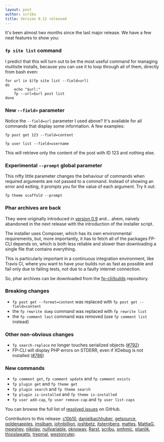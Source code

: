 ```yaml
---
layout: post
author: scribu
title: Version 0.12 released
---
```

It's been almost two months since the last major release. We have a few neat features to show you:

### `fp site list` command

I predict that this will turn out to be the most useful command for managing multisite installs, because you can use it to loop through all of them, directly from bash even:

	for url in $(fp site list --field=url)
	do
		echo "$url:"
		fp --url=$url post list
	done

### New `--field=` parameter

Notice the `--field=url` parameter I used above? It's available for all commands that display some information. A few examples:

	fp post get 123 --field=content

	fp user list --field=username

This will retrieve only the content of the post with ID 123 and nothing else.

### Experimental `--prompt` global parameter

This nifty little parameter changes the behaviour of commands when required arguments are not passed to a command. Instead of showing an error and exiting, it prompts you for the value of each argument. Try it out:

	fp theme scaffold --prompt

### Phar archives are back

They were originally introduced in [version 0.9](https://fp-cli.org/blog/version-0.9.html) and... ahem, naively abandoned in the next release with the introduction of the installer script.

The installer uses Composer, which has its own environmental requirements, but, more importantly, it has to fetch all of the packages FP-CLI depends on, which is both less reliable and slower than downloading a single file that contains everything.

This is particularly important in a continuous integration environment, like Travis CI, where you want to have your builds run as fast as possible and fail only due to failing tests, not due to a faulty internet connection.

So, phar archives can be downloaded from the [fp-cli/builds](https://github.com/fp-cli/builds/tree/gh-pages/phar) repository.

### Breaking changes

* `fp post get --format=content` was replaced with `fp post get --field=content`
* the `fp rewrite dump` command was replaced with `fp rewrite list`
* the `fp comment last` command was removed (use `fp comment list` instead)

### Other non-obvious changes

* `fp search-replace` no longer touches serialized objects ([#792][1])
* FP-CLI will display PHP errors on STDERR, even if XDebug is not installed ([#786][2])

### New commands

* `fp comment get`, `fp comment update` and `fp comment exists`
* `fp plugin get` and `fp theme get`
* `fp plugin search` and `fp theme search`
* `fp plugin is-installed` and `fp theme is-installed`
* `fp user add-cap`, `fp user remove-cap` and `fp user list-caps`

You can browse the full list of [resolved issues](https://github.com/FP-CLI/FP-CLI/issues?milestone=14&state=closed) on GitHub.

[1]: https://github.com/fp-cli/fp-cli/issues/792#issuecomment-25376430
[2]: https://github.com/fp-cli/fp-cli/pull/786

Contributors to this release: [c10b10](https://github.com/c10b10), [danielbachhuber](https://github.com/danielbachhuber), [getsource](https://github.com/getsource), [goldenapples](https://github.com/goldenapples), [jmslbam](https://github.com/jmslbam), [johnbillion](https://github.com/johnbillion), [joshbetz](https://github.com/joshbetz), [jtsternberg](https://github.com/jtsternberg), [mattes](https://github.com/mattes), [MattiaG](https://github.com/MattiaG), [mpeshev](https://github.com/mpeshev), [nikolay](https://github.com/nikolay), [nullvariable](https://github.com/nullvariable), [oknoway](https://github.com/oknoway), [Rarst](https://github.com/Rarst), [scribu](https://github.com/scribu), [smhmic](https://github.com/smhmic), [stianlik](https://github.com/stianlik), [thisislawatts](https://github.com/thisislawatts), [trepmal](https://github.com/trepmal), [westonruter](https://github.com/westonruter).

